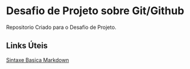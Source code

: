 # Desafio de Projeto sobre Git/Github 
Repositorio Criado para o Desafio de Projeto.

## Links Úteis
[Sintaxe Basica Markdown](https://www.markdownguide.org/basic-syntax/)
